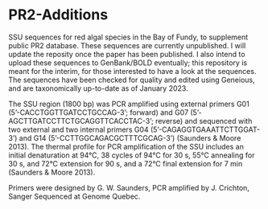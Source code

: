 # PR2-Additions
SSU sequences for red algal species in the Bay of Fundy, to supplement public PR2 database. 
These sequences are currently unpublished. I will update the reposity once the paper has been published. I also intend to upload these sequences to GenBank/BOLD eventually; this repository is meant for the interim, for those interested to have a look at the sequences. 
The sequences have been checked for quality and edited using Geneious, and are taxonomically up-to-date as of January 2023. 

The SSU region (1800 bp) was PCR amplified using external primers G01 (5’-CACCTGGTTGATCCTGCCAG-3’; forward) and G07 (5’-AGCTTGATCCTTCTGCAGGTTCACCTAC-3’; reverse) and sequenced with two external and two internal primers G04 (5’-CAGAGGTGAAATTCTTGGAT-3’) and G14 (5’-CCTTGGCAGACGCTTTCGCAG-3’) (Saunders & Moore 2013). The thermal profile for PCR amplification of the SSU includes an initial denaturation at 94°C, 38 cycles of 94°C for 30 s, 55°C annealing for 30 s, and 72°C extension for 90 s, and a 72°C final extension for 7 min (Saunders & Moore 2013). 

Primers were designed by G. W. Saunders, PCR amplified by J. Crichton, Sanger Sequenced at Genome Quebec. 

